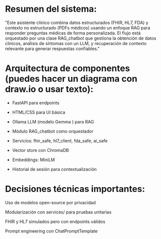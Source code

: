 # Resumen del sistema:
"Este asistente clínico combina datos estructurados (FHIR, HL7, FDA) y contexto no estructurado (PDFs médicos) usando un enfoque RAG para responder preguntas médicas de forma personalizada. El flujo está orquestado por una clase RAG_chatbot que gestiona la obtención de datos clínicos, análisis de síntomas con un LLM, y recuperación de contexto relevante para generar respuestas confiables."

# Arquitectura de componentes (puedes hacer un diagrama con draw.io o usar texto):

- FastAPI para endpoints

- HTML/CSS para UI básica

- Ollama LLM (modelo Gemma ) para RAG

- Módulo RAG_chatbot como orquestador

- Servicios: fhir_safe, hl7_client, fda_safe, ai_safe

- Vector store con ChromaDB

- Embeddings: MiniLM

- Historial de sesión para contextualización

# Decisiones técnicas importantes:
Uso de modelos open-source por privacidad

Modularización con services/ para pruebas unitarias

FHIR y HL7 simulados pero con endpoints válidos

Prompt engineering con ChatPromptTemplate